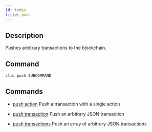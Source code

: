 ```yaml
---
id: index
title: push
---
```



## Description

Pushes arbitrary transactions to the blockchain.

## Command

```sh
clio push SUBCOMMAND
```

## Commands

- [push action](push-action.md)  Push a transaction with a single action

- [push transaction](push-transaction.md) Push an arbitrary JSON transaction

- [push transactions](push-transactions.md) Push an array of arbitrary JSON transactions
